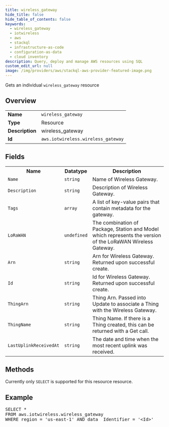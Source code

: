 ```yaml
---
title: wireless_gateway
hide_title: false
hide_table_of_contents: false
keywords:
  - wireless_gateway
  - iotwireless
  - aws
  - stackql
  - infrastructure-as-code
  - configuration-as-data
  - cloud inventory
description: Query, deploy and manage AWS resources using SQL
custom_edit_url: null
image: /img/providers/aws/stackql-aws-provider-featured-image.png
---
```

Gets an individual <code>wireless_gateway</code> resource

## Overview
<table><tbody>
<tr><td><b>Name</b></td><td><code>wireless_gateway</code></td></tr>
<tr><td><b>Type</b></td><td>Resource</td></tr>
<tr><td><b>Description</b></td><td>wireless_gateway</td></tr>
<tr><td><b>Id</b></td><td><code>aws.iotwireless.wireless_gateway</code></td></tr>
</tbody></table>

## Fields
<table><tbody>
<tr><th>Name</th><th>Datatype</th><th>Description</th></tr>
<tr><td><code>Name</code></td><td><code>string</code></td><td>Name of Wireless Gateway.</td></tr>
<tr><td><code>Description</code></td><td><code>string</code></td><td>Description of Wireless Gateway.</td></tr>
<tr><td><code>Tags</code></td><td><code>array</code></td><td>A list of key-value pairs that contain metadata for the gateway.</td></tr>
<tr><td><code>LoRaWAN</code></td><td><code>undefined</code></td><td>The combination of Package, Station and Model which represents the version of the LoRaWAN Wireless Gateway.</td></tr>
<tr><td><code>Arn</code></td><td><code>string</code></td><td>Arn for Wireless Gateway. Returned upon successful create.</td></tr>
<tr><td><code>Id</code></td><td><code>string</code></td><td>Id for Wireless Gateway. Returned upon successful create.</td></tr>
<tr><td><code>ThingArn</code></td><td><code>string</code></td><td>Thing Arn. Passed into Update to associate a Thing with the Wireless Gateway.</td></tr>
<tr><td><code>ThingName</code></td><td><code>string</code></td><td>Thing Name. If there is a Thing created, this can be returned with a Get call.</td></tr>
<tr><td><code>LastUplinkReceivedAt</code></td><td><code>string</code></td><td>The date and time when the most recent uplink was received.</td></tr>

</tbody></table>

## Methods
Currently only <code>SELECT</code> is supported for this resource resource.

## Example
<pre>
SELECT * 
FROM aws.iotwireless.wireless_gateway
WHERE region = 'us-east-1' AND data__Identifier = '&lt;Id&gt;'
</pre>

